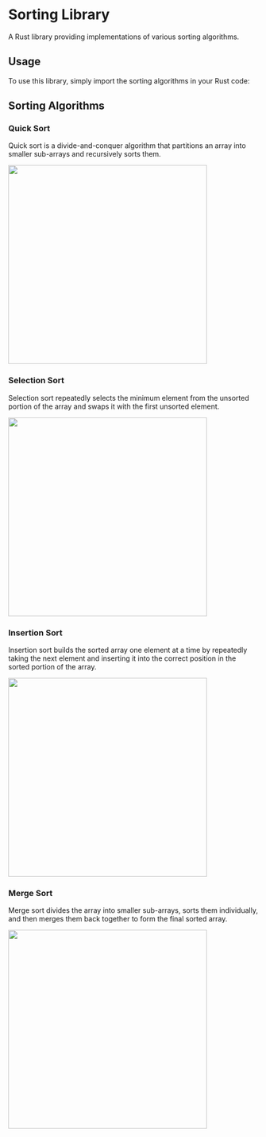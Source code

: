 # Sorting Library

A Rust library providing implementations of various sorting algorithms.

## Usage

To use this library, simply import the sorting algorithms in your Rust code:

## Sorting Algorithms

### Quick Sort

Quick sort is a divide-and-conquer algorithm that partitions an array into smaller sub-arrays and recursively sorts them.

<img src="https://github.com/AsselK2023/sorting_library/blob/main/111.JPG" width="400">

### Selection Sort

Selection sort repeatedly selects the minimum element from the unsorted portion of the array and swaps it with the first unsorted element.

<img src="https://github.com/AsselK2023/sorting_library/blob/main/222.JPG" width="400">

### Insertion Sort

Insertion sort builds the sorted array one element at a time by repeatedly taking the next element and inserting it into the correct position in the sorted portion of the array.

<img src="https://github.com/AsselK2023/sorting_library/blob/main/333.JPG" width="400">

### Merge Sort

Merge sort divides the array into smaller sub-arrays, sorts them individually, and then merges them back together to form the final sorted array.

<img src="https://github.com/AsselK2023/sorting_library/blob/main/444.JPG" width="400">
